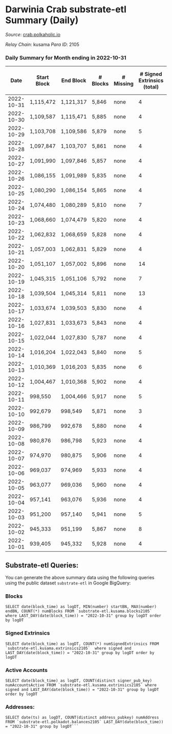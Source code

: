 # Darwinia Crab substrate-etl Summary (Daily)

_Source_: [crab.polkaholic.io](https://crab.polkaholic.io)

*Relay Chain*: kusama
*Para ID*: 2105



### Daily Summary for Month ending in 2022-10-31


| Date | Start Block | End Block | # Blocks | # Missing | # Signed Extrinsics (total) | # Active Accounts | # Addresses with Balances | # Events | # Transfers | # XCM Transfers In | # XCM Transfers Out |
| ---- | ----------- | --------- | -------- | --------- | --------------------------- | ----------------- | ------------------------- | -------- | ----------- | ------------------ | ------------------- |
| 2022-10-31 | 1,115,472 | 1,121,317 | 5,846 | none  | 4 | 1 | 50 | 11,711 |   |   |   |
| 2022-10-30 | 1,109,587 | 1,115,471 | 5,885 | none  | 4 | 1 | 50 | 11,789 |   |   |   |
| 2022-10-29 | 1,103,708 | 1,109,586 | 5,879 | none  | 5 | 1 | 50 | 11,847 | 66 ($0.056) |   |   |
| 2022-10-28 | 1,097,847 | 1,103,707 | 5,861 | none  | 4 | 1 | 50 | 11,742 |   |   |   |
| 2022-10-27 | 1,091,990 | 1,097,846 | 5,857 | none  | 4 | 1 | 50 | 11,733 |   |   |   |
| 2022-10-26 | 1,086,155 | 1,091,989 | 5,835 | none  | 4 | 1 | 50 | 11,689 |   |   |   |
| 2022-10-25 | 1,080,290 | 1,086,154 | 5,865 | none  | 4 | 1 | 50 | 11,749 |   |   |   |
| 2022-10-24 | 1,074,480 | 1,080,289 | 5,810 | none  | 7 | 2 |  | 11,723 | 67 ($0.068) |   |   |
| 2022-10-23 | 1,068,660 | 1,074,479 | 5,820 | none  | 4 | 1 |  | 11,659 |   |   |   |
| 2022-10-22 | 1,062,832 | 1,068,659 | 5,828 | none  | 4 | 1 | 50 | 11,675 |   |   |   |
| 2022-10-21 | 1,057,003 | 1,062,831 | 5,829 | none  | 4 | 1 | 50 | 11,677 |   |   |   |
| 2022-10-20 | 1,051,107 | 1,057,002 | 5,896 | none  | 14 | 3 |  | 12,190 | 328 ($0.50) |   |   |
| 2022-10-19 | 1,045,315 | 1,051,106 | 5,792 | none  | 7 | 4 | 50 | 11,806 | 187 ($0.074) |   | 1 ($0.041) |
| 2022-10-18 | 1,039,504 | 1,045,314 | 5,811 | none  | 13 | 4 |  | 12,048 | 353 ($0.25) | 1 ($0.011) | 1 ($0.0059) |
| 2022-10-17 | 1,033,674 | 1,039,503 | 5,830 | none  | 4 | 1 | 50 | 11,683 |   | 1 ($0.03) |   |
| 2022-10-16 | 1,027,831 | 1,033,673 | 5,843 | none  | 4 | 1 |  | 11,705 |   |   |   |
| 2022-10-15 | 1,022,044 | 1,027,830 | 5,787 | none  | 4 | 1 | 50 | 11,594 |   |   |   |
| 2022-10-14 | 1,016,204 | 1,022,043 | 5,840 | none  | 5 | 2 |  | 11,770 | 61 ($0.10) | 1 ($0.079) | 1 ($0.079) |
| 2022-10-13 | 1,010,369 | 1,016,203 | 5,835 | none  | 6 | 3 |  | 11,844 | 122 ($0.37) | 3 ($0.081) | 2 ($0.33) |
| 2022-10-12 | 1,004,467 | 1,010,368 | 5,902 | none  | 4 | 1 | 50 | 11,823 |   |   |   |
| 2022-10-11 | 998,550 | 1,004,466 | 5,917 | none  | 5 | 1 | 50 | 11,858 |   |   |   |
| 2022-10-10 | 992,679 | 998,549 | 5,871 | none  | 3 | 1 | 50 | 11,757 |   |   |   |
| 2022-10-09 | 986,799 | 992,678 | 5,880 | none  | 4 | 1 | 50 | 11,779 |   |   |   |
| 2022-10-08 | 980,876 | 986,798 | 5,923 | none  | 4 | 1 | 50 | 11,866 |   |   |   |
| 2022-10-07 | 974,970 | 980,875 | 5,906 | none  | 4 | 1 | 50 | 11,831 |   |   |   |
| 2022-10-06 | 969,037 | 974,969 | 5,933 | none  | 4 | 1 | 50 | 11,885 |   |   |   |
| 2022-10-05 | 963,077 | 969,036 | 5,960 | none  | 4 | 1 | 50 | 11,939 |   |   |   |
| 2022-10-04 | 957,141 | 963,076 | 5,936 | none  | 4 | 1 | 50 | 11,892 |   |   |   |
| 2022-10-03 | 951,200 | 957,140 | 5,941 | none  | 5 | 1 |  | 11,971 | 66 ($0.056) |   |   |
| 2022-10-02 | 945,333 | 951,199 | 5,867 | none  | 8 | 3 |  | 11,843 | 67 ($0.074) |   |   |
| 2022-10-01 | 939,405 | 945,332 | 5,928 | none  | 4 | 1 |  | 11,876 |   |   |   |

## Substrate-etl Queries:
You can generate the above summary data using the following queries using the public dataset `substrate-etl` in Google BigQuery:


### Blocks
```
SELECT date(block_time) as logDT, MIN(number) startBN, MAX(number) endBN, COUNT(*) numBlocks FROM `substrate-etl.kusama.blocks2105`  where LAST_DAY(date(block_time)) = "2022-10-31" group by logDT order by logDT
```


### Signed Extrinsics
```
SELECT date(block_time) as logDT, COUNT(*) numSignedExtrinsics FROM `substrate-etl.kusama.extrinsics2105`  where signed and LAST_DAY(date(block_time)) = "2022-10-31" group by logDT order by logDT
```


### Active Accounts
```
SELECT date(block_time) as logDT, COUNT(distinct signer_pub_key) numAccountsActive FROM `substrate-etl.kusama.extrinsics2105` where signed and LAST_DAY(date(block_time)) = "2022-10-31" group by logDT order by logDT
```


### Addresses:
```
SELECT date(ts) as logDT, COUNT(distinct address_pubkey) numAddress FROM `substrate-etl.polkadot.balances2105` LAST_DAY(date(block_time)) = "2022-10-31" group by logDT```

